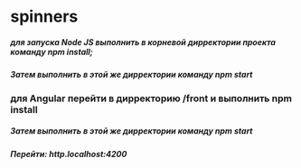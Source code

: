 # spinners
##### для запуска Node JS выполнить в корневой дирректории проекта команду npm install;
##### Затем выполнить в этой же дирректории команду npm start

### для Angular перейти в дирректорию /front и выполнить npm install 
##### Затем выполнить в этой же дирректории команду npm start
##### Перейти: http.localhost:4200
